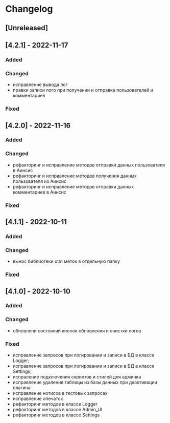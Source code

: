 # Changelog

## [Unreleased]

## [4.2.1] - 2022-11-17

### Added

### Changed

- исправление вывода лог
- правки записи лого при получении и отправке пользователей и комментариев

### Fixed

## [4.2.0] - 2022-11-16

### Added

### Changed

- рефакторинг и исправление методов отправки данных пользователя в Аинсис
- рефакторинг и исправление методов получения данных пользователя из Аинсис
- рефакторинг и исправление методов отправки данных комментариев в Аинсис

### Fixed

## [4.1.1] - 2022-10-11

### Added

### Changed

- вынос библиотеки utm меток в отдельную папку

### Fixed


## [4.1.0] - 2022-10-10

### Added

### Changed

-  обновлени состояний кнопок обновления и очистки логов

### Fixed

- исправление запросов при логировании и записи в БД в классе Logger;
- исправление запросов при логировании и записи в БД в классе Settings;
- испраление подключения скриптов и стилей для админка
- исправление удаления таблицы из базы данных при деактивации плагина
- исправление нотисов в тестовых запросах
- исправление опечаток
- рефакторинг методов в классе Logger
- рефакторинг методов в классе Admin_UI
- рефакторинг методов в классе Settings

